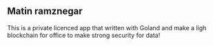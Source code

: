 ## Matin ramznegar

This is a private licenced app that written with Goland and make a ligh blockchain for office to make strong security for data!
